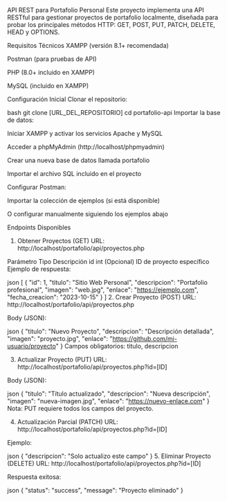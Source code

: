 API REST para Portafolio Personal
Este proyecto implementa una API RESTful para gestionar proyectos de portafolio localmente, diseñada para probar los principales métodos HTTP: GET, POST, PUT, PATCH, DELETE, HEAD y OPTIONS.

Requisitos Técnicos
XAMPP (versión 8.1+ recomendada)

Postman (para pruebas de API)

PHP (8.0+ incluido en XAMPP)

MySQL (incluido en XAMPP)

Configuración Inicial
Clonar el repositorio:

bash
git clone [URL_DEL_REPOSITORIO]
cd portafolio-api
Importar la base de datos:

Iniciar XAMPP y activar los servicios Apache y MySQL

Acceder a phpMyAdmin (http://localhost/phpmyadmin)

Crear una nueva base de datos llamada portafolio

Importar el archivo SQL incluido en el proyecto

Configurar Postman:

Importar la colección de ejemplos (si está disponible)

O configurar manualmente siguiendo los ejemplos abajo

Endpoints Disponibles
1. Obtener Proyectos (GET)
URL: http://localhost/portafolio/api/proyectos.php

Parámetro	Tipo	Descripción
id	int	(Opcional) ID de proyecto específico
Ejemplo de respuesta:

json
[
    {
        "id": 1,
        "titulo": "Sitio Web Personal",
        "descripcion": "Portafolio profesional",
        "imagen": "web.jpg",
        "enlace": "https://ejemplo.com",
        "fecha_creacion": "2023-10-15"
    }
]
2. Crear Proyecto (POST)
URL: http://localhost/portafolio/api/proyectos.php

Body (JSON):

json
{
    "titulo": "Nuevo Proyecto",
    "descripcion": "Descripción detallada",
    "imagen": "proyecto.jpg",
    "enlace": "https://github.com/mi-usuario/proyecto"
}
Campos obligatorios: titulo, descripcion

3. Actualizar Proyecto (PUT)
URL: http://localhost/portafolio/api/proyectos.php?id=[ID]

Body (JSON):

json
{
    "titulo": "Título actualizado",
    "descripcion": "Nueva descripción",
    "imagen": "nueva-imagen.jpg",
    "enlace": "https://nuevo-enlace.com"
}
Nota: PUT requiere todos los campos del proyecto.

4. Actualización Parcial (PATCH)
URL: http://localhost/portafolio/api/proyectos.php?id=[ID]

Ejemplo:

json
{
    "descripcion": "Solo actualizo este campo"
}
5. Eliminar Proyecto (DELETE)
URL: http://localhost/portafolio/api/proyectos.php?id=[ID]

Respuesta exitosa:

json
{
    "status": "success",
    "message": "Proyecto eliminado"
}
